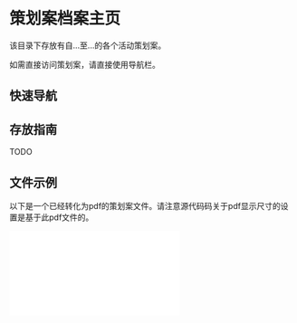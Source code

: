 # 策划案档案主页

该目录下存放有自...至...的各个活动策划案。

如需直接访问策划案，请直接使用导航栏。

## 快速导航

## 存放指南

TODO

## 文件示例

以下是一个已经转化为pdf的策划案文件。请注意源代码码关于pdf显示尺寸的设置是基于此pdf文件的。

<object data="../plan.pdf" type="application/pdf" width="100%">
    <embed src="../plan.pdf" type="application/pdf" />
</object>